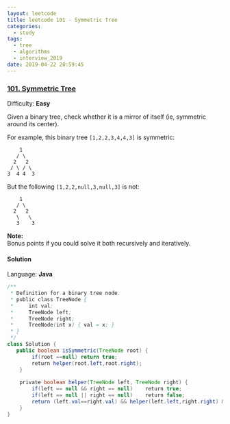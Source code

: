 ```yaml
---
layout: leetcode
title: leetcode 101 - Symmetric Tree
categories:
  - study
tags:
  - tree
  - algorithms
  - interview_2019
date: 2019-04-22 20:59:45
---
```


### [101\. Symmetric Tree](https://leetcode.com/problems/symmetric-tree/)

Difficulty: **Easy**

Given a binary tree, check whether it is a mirror of itself (ie, symmetric around its center).

For example, this binary tree `[1,2,2,3,4,4,3]` is symmetric:

```
    1
   / \
  2   2
 / \ / \
3  4 4  3
```

But the following `[1,2,2,null,3,null,3]` is not:

```
    1
   / \
  2   2
   \   \
   3    3
```

**Note:**  
Bonus points if you could solve it both recursively and iteratively.

#### Solution

Language: **Java**

```java
/**
 * Definition for a binary tree node.
 * public class TreeNode {
 *     int val;
 *     TreeNode left;
 *     TreeNode right;
 *     TreeNode(int x) { val = x; }
 * }
 */
class Solution {
   public boolean isSymmetric(TreeNode root) {
        if(root ==null) return true;
        return helper(root.left,root.right);
    }
​
    private boolean helper(TreeNode left, TreeNode right) {
        if(left == null && right == null)    return true;
        if(left == null || right == null)    return false;
        return (left.val==right.val) && helper(left.left,right.right) && helper(left.right,right.left);
    }
}
```
